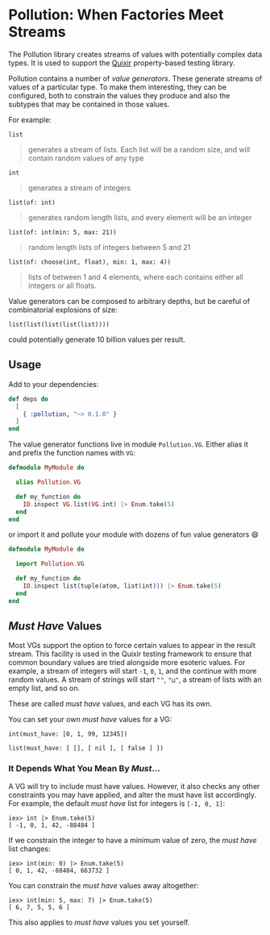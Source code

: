 # Pollution: When Factories Meet Streams

The Pollution library creates streams of values with potentially
complex data types. It is used to support the
[Quixir](https://github.com/pragdave/quixir) property-based testing
library.

Pollution contains a number of _value generators_. These generate
streams of values of a particular type. To make them interesting,
they can be configured, both to constrain the values they produce and
also the subtypes that may be contained in those values.

For example:

`list`

> generates a stream of lists. Each list will be a random size, and
> will contain random values of any type

`int`

> generates a stream of integers

`list(of: int)`

> generates random length lists, and every element will be an integer

`list(of: int(min: 5, max: 21))`

> random length lists of integers between 5 and 21

`list(of: choose(int, float), min: 1, max: 4))`

> lists of between 1 and 4 elements, where each contains either all
> integers or all floats.

Value generators can be composed to arbitrary depths, but be careful
of combinatorial explosions of size:

`list(list(list(list(list))))`

could potentially generate 10 billion values per result.


## Usage

Add to your dependencies:

```elixir
def deps do
  [
    { :pollution, "~> 0.1.0" }
  ]
end
```


The value generator functions live in module `Pollution.VG`. Either
alias it and prefix the function names with `VG`:

``` elixir
defmodule MyModule do

  alias Pollution.VG

  def my_function do
    IO.inspect VG.list(VG.int) |> Enum.take(5)
  end
end
```

or import it and pollute your module with dozens of fun value generators :smile:


``` elixir
defmodule MyModule do

  import Pollution.VG

  def my_function do
    IO.inspect list(tuple(atom, list(int))) |> Enum.take(5)
  end
end
```

## _Must Have_ Values

Most VGs support the option to force certain values to appear in the
result stream. This facility is used in the Quixir testing framework
to ensure that common boundary values are tried alongside more
esoteric values. For example, a stream of integers will start `-1`,
`0`, `1`, and the continue with more random values. A stream of
strings will start `""`, `"⊔"`, a stream of lists with an empty list,
and so on.

These are called _must have_ values, and each VG has its own.

You can set your own _must have_ values for a VG:

    int(must_have: [0, 1, 99, 12345])

    list(must_have: [ [], [ nil ], [ false ] ])

### It Depends What You Mean By _Must_…

A VG will try to include must have values. However, it also checks any
other constraints you may have applied, and alter the must have list
accordingly. For example, the default _must have_ list for integers is
`[-1, 0, 1]`:

    iex> int |> Enum.take(5)
    [ -1, 0, 1, 42, -88484 ]

If we constrain the integer to have a minimum value of zero, the _must
have_ list changes:

    iex> int(min: 0) |> Enum.take(5)
    [ 0, 1, 42, -88484, 663732 ]

You can constrain the _must have_ values away altogether:

    iex> int(min: 5, max: 7) |> Enum.take(5)
    [ 6, 7, 5, 5, 6 ]

This also applies to _must have_ values you set yourself.



